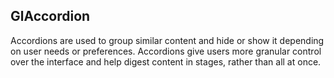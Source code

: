 ## GlAccordion

<!-- STORY -->

Accordions are used to group similar content and hide or show it depending on user needs or preferences. Accordions give users more granular control over the interface and help digest content in stages, rather than all at once.
